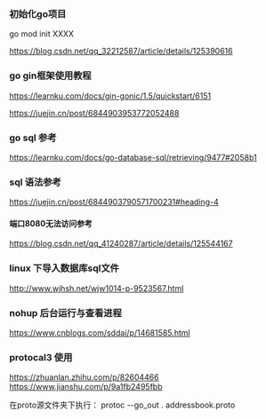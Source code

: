 ### 初始化go项目

go mod init XXXX

<https://blog.csdn.net/qq_32212587/article/details/125390616>

### go gin框架使用教程

<https://learnku.com/docs/gin-gonic/1.5/quickstart/6151>

<https://juejin.cn/post/6844903953772052488>

### go sql 参考

<https://learnku.com/docs/go-database-sql/retrieving/9477#2058b1>

### sql 语法参考

<https://juejin.cn/post/6844903790571700231#heading-4>

#### 端口8080无法访问参考

<https://blog.csdn.net/qq_41240287/article/details/125544167>

### linux 下导入数据库sql文件

<http://www.wjhsh.net/wjw1014-p-9523567.html>

### nohup 后台运行与查看进程

<https://www.cnblogs.com/sddai/p/14681585.html>

### protocal3 使用
<https://zhuanlan.zhihu.com/p/82604466>
<https://www.jianshu.com/p/9a1fb2495fbb>

在proto源文件夹下执行：
protoc --go_out . addressbook.proto

